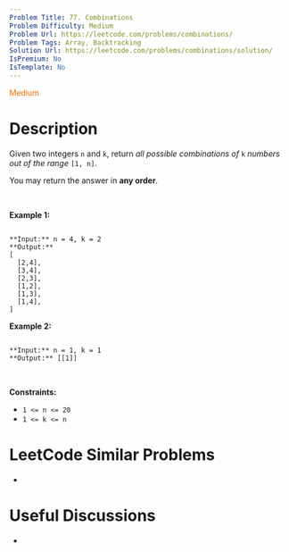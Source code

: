 ```yaml
---
Problem Title: 77. Combinations
Problem Difficulty: Medium
Problem Url: https://leetcode.com/problems/combinations/
Problem Tags: Array, Backtracking
Solution Url: https://leetcode.com/problems/combinations/solution/
IsPremium: No
IsTemplate: No
---
```


<span style="color: rgb(239, 108, 0);">Medium</span>

# Description

Given two integers `n` and `k`, return *all possible combinations of* `k` *numbers out of the range* `[1, n]`.


You may return the answer in **any order**.


 


**Example 1:**



```

**Input:** n = 4, k = 2
**Output:**
[
  [2,4],
  [3,4],
  [2,3],
  [1,2],
  [1,3],
  [1,4],
]

```

**Example 2:**



```

**Input:** n = 1, k = 1
**Output:** [[1]]

```

 


**Constraints:**


* `1 <= n <= 20`
* `1 <= k <= n`




# LeetCode Similar Problems

- []()

# Useful Discussions

- []()
